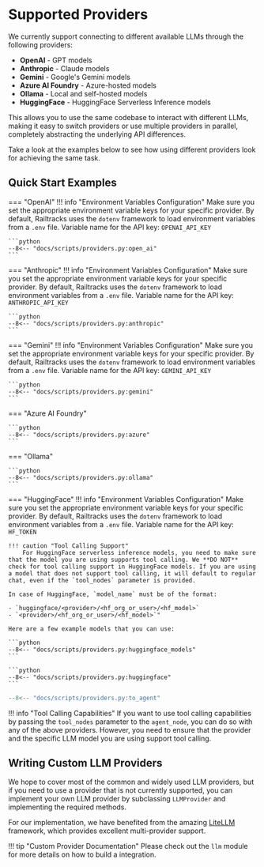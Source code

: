 # Supported Providers
We currently support connecting to different available LLMs through the following providers:

- **OpenAI** - GPT models
- **Anthropic** - Claude models
- **Gemini** - Google's Gemini models
- **Azure AI Foundry** - Azure-hosted models
- **Ollama** - Local and self-hosted models
- **HuggingFace** - HuggingFace Serverless Inference models

This allows you to use the same codebase to interact with different LLMs, making it easy to switch providers or use multiple providers in parallel, completely abstracting the underlying API differences.

Take a look at the examples below to see how using different providers look for achieving the same task.

## Quick Start Examples

=== "OpenAI"
    !!! info "Environment Variables Configuration"
        Make sure you set the appropriate environment variable keys for your specific provider. By default, Railtracks uses the `dotenv` framework to load environment variables from a `.env` file.
        Variable name for the API key: `OPENAI_API_KEY`
    
    ```python
    --8<-- "docs/scripts/providers.py:open_ai"
    ```

=== "Anthropic"
    !!! info "Environment Variables Configuration"
        Make sure you set the appropriate environment variable keys for your specific provider. By default, Railtracks uses the `dotenv` framework to load environment variables from a `.env` file.
        Variable name for the API key: `ANTHROPIC_API_KEY`

    ```python
    --8<-- "docs/scripts/providers.py:anthropic"
    ```

=== "Gemini"
    !!! info "Environment Variables Configuration"
        Make sure you set the appropriate environment variable keys for your specific provider. By default, Railtracks uses the `dotenv` framework to load environment variables from a `.env` file.
        Variable name for the API key: `GEMINI_API_KEY`

    ```python
    --8<-- "docs/scripts/providers.py:gemini"
    ```

=== "Azure AI Foundry"

    ```python
    --8<-- "docs/scripts/providers.py:azure"
    ```

=== "Ollama"

    ```python
    --8<-- "docs/scripts/providers.py:ollama"
    ```

=== "HuggingFace"
    !!! info "Environment Variables Configuration"
        Make sure you set the appropriate environment variable keys for your specific provider. By default, Railtracks uses the `dotenv` framework to load environment variables from a `.env` file.
        Variable name for the API key: `HF_TOKEN`

    !!! caution "Tool Calling Support"
        For HuggingFace serverless inference models, you need to make sure that the model you are using supports tool calling. We **DO NOT**  check for tool calling support in HuggingFace models. If you are using a model that does not support tool calling, it will default to regular chat, even if the `tool_nodes` parameter is provided.

    In case of HuggingFace, `model_name` must be of the format:

    - `huggingface/<provider>/<hf_org_or_user>/<hf_model>`
    - `<provider>/<hf_org_or_user>/<hf_model>`"

    Here are a few example models that you can use:

    ```python
    --8<-- "docs/scripts/providers.py:huggingface_models"
    ```

    ```python
    --8<-- "docs/scripts/providers.py:huggingface"
    ```

```python
--8<-- "docs/scripts/providers.py:to_agent"
```

!!! info "Tool Calling Capabilities"
    If you want to use tool calling capabilities by passing the `tool_nodes` parameter to the `agent_node`, you can do so with any of the above providers. However, you need to ensure that the provider and the specific LLM model you are using support tool calling.


## Writing Custom LLM Providers
We hope to cover most of the common and widely used LLM providers, but if you need to use a provider that is not currently supported, you can implement your own LLM provider by subclassing `LLMProvider` and implementing the required methods. 

For our implementation, we have benefited from the amazing [LiteLLM](https://github.com/BerriAI/litellm) framework, which provides excellent multi-provider support.

!!! tip "Custom Provider Documentation"
    Please check out the `llm` module for more details on how to build a integration.

